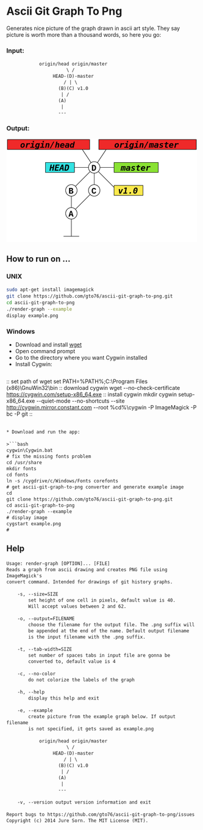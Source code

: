 Ascii Git Graph To Png
======================

Generates nice picture of the graph drawn in ascii art style. They say picture is worth more than a thousand words, so here you go:

### Input:
```
			origin/head origin/master
			          \ /
			     HEAD-(D)-master 
			         / | \
			       (B)(C) v1.0     
			        | /          
			       (A)         
			        |     
			       ---
```

### Output:
![Alt text](/doc/example.png?raw=true "Screenshot")

How to run on …
--------------

### UNIX
```bash
sudo apt-get install imagemagick
git clone https://github.com/gto76/ascii-git-graph-to-png.git
cd ascii-git-graph-to-png
./render-graph --example
display example.png
```

### Windows

* Download and install [wget](http://sourceforge.net/projects/gnuwin32/files/wget/1.11.4-1/wget-1.11.4-1-setup.exe/download)
* Open command prompt
* Go to the directory where you want Cygwin installed
* Install Cygwin:

>```bat
:: set path of wget
set PATH=%PATH%;C:\Program Files (x86)\GnuWin32\bin
:: download cygwin
wget --no-check-certificate https://cygwin.com/setup-x86_64.exe
:: install cygwin
mkdir cygwin
setup-x86_64.exe --quiet-mode --no-shortcuts --site http://cygwin.mirror.constant.com --root %cd%\cygwin -P ImageMagick -P bc -P git
::
```

* Download and run the app:

>```bash
cygwin\Cygwin.bat
# fix the missing fonts problem
cd /usr/share
mkdir fonts
cd fonts
ln -s /cygdrive/c/Windows/Fonts corefonts
# get ascii-git-graph-to-png converter and generate example image
cd
git clone https://github.com/gto76/ascii-git-graph-to-png.git
cd ascii-git-graph-to-png
./render-graph --example
# display image
cygstart example.png
#
```

Help
----
```
Usage: render-graph [OPTION]... [FILE]
Reads a graph from ascii drawing and creates PNG file using ImageMagick's 
convert command. Intended for drawings of git history graphs.

	-s, --size=SIZE
		set height of one cell in pixels, default value is 40.
		Will accept values between 2 and 62.

	-o, --output=FILENAME
		choose the filename for the output file. The .png suffix will
		be appended at the end of the name. Default output filename
		is the input filename with the .png suffix.

	-t, --tab-width=SIZE
		set number of spaces tabs in input file are gonna be 
		converted to, default value is 4

	-c, --no-color
		do not colorize the labels of the graph

	-h, --help
		display this help and exit

	-e, --example
		create picture from the example graph below. If output filename
		is not specified, it gets saved as example.png

			origin/head origin/master
			          \ /
			     HEAD-(D)-master 
			         / | \
			       (B)(C) v1.0     
			        | /          
			       (A)         
			        |     
			       ---

	-v, --version output version information and exit

Report bugs to https://github.com/gto76/ascii-git-graph-to-png/issues
Copyright (c) 2014 Jure Sorn. The MIT License (MIT).
```

